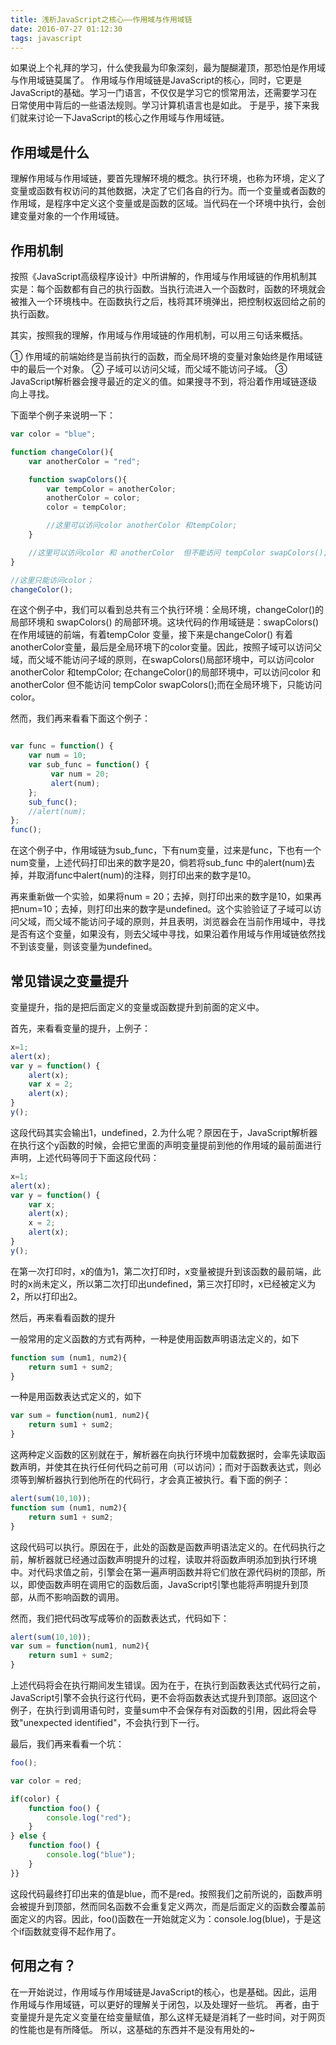 ```yaml
---
title: 浅析JavaScript之核心——作用域与作用域链
date: 2016-07-27 01:12:30
tags: javascript
---
```


如果说上个礼拜的学习，什么使我最为印象深刻，最为醍醐灌顶，那恐怕是作用域与作用域链莫属了。
作用域与作用域链是JavaScript的核心，同时，它更是JavaScript的基础。学习一门语言，不仅仅是学习它的惯常用法，还需要学习在日常使用中背后的一些语法规则。学习计算机语言也是如此。
于是乎，接下来我们就来讨论一下JavaScript的核心之作用域与作用域链。

<!--more-->

## 作用域是什么

理解作用域与作用域链，要首先理解环境的概念。执行环境，也称为环境，定义了变量或函数有权访问的其他数据，决定了它们各自的行为。而一个变量或者函数的作用域，是程序中定义这个变量或是函数的区域。当代码在一个环境中执行，会创建变量对象的一个作用域链。

## 作用机制

按照《JavaScript高级程序设计》中所讲解的，作用域与作用域链的作用机制其实是：每个函数都有自己的执行函数。当执行流进入一个函数时，函数的环境就会被推入一个环境栈中。在函数执行之后，栈将其环境弹出，把控制权返回给之前的执行函数。

其实，按照我的理解，作用域与作用域链的作用机制，可以用三句话来概括。

①  作用域的前端始终是当前执行的函数，而全局环境的变量对象始终是作用域链中的最后一个对象。
②  子域可以访问父域，而父域不能访问子域。
③  JavaScript解析器会搜寻最近的定义的值。如果搜寻不到，将沿着作用域链逐级向上寻找。

下面举个例子来说明一下：

``` javascript
var color = "blue";

function changeColor(){
	var anotherColor = "red";

	function swapColors(){
		var tempColor = anotherColor;
		anotherColor = color;
		color = tempColor;

		//这里可以访问color anotherColor 和tempColor;		
	}

	//这里可以访问color 和 anotherColor  但不能访问 tempColor swapColors();
}   

//这里只能访问color；
changeColor();

``` 

在这个例子中，我们可以看到总共有三个执行环境：全局环境，changeColor()的局部环境和 swapColors() 的局部环境。这块代码的作用域链是：swapColors() 在作用域链的前端，有着tempColor 变量，接下来是changeColor() 有着anotherColor变量，最后是全局环境下的color变量。因此，按照子域可以访问父域，而父域不能访问子域的原则，在swapColors()局部环境中，可以访问color anotherColor 和tempColor; 在changeColor()的局部环境中，可以访问color 和 anotherColor  但不能访问 tempColor swapColors();而在全局环境下，只能访问color。

然而，我们再来看看下面这个例子：

```javascript

var func = function() {
	var num = 10;
	var sub_func = function() {
		 var num = 20;
		 alert(num);
	};
	sub_func();
	//alert(num);
};
func();

```

在这个例子中，作用域链为sub_func，下有num变量，过来是func，下也有一个num变量，上述代码打印出来的数字是20，倘若将sub_func 中的alert(num)去掉，并取消func中alert(num)的注释，则打印出来的数字是10。

再来重新做一个实验，如果将num = 20；去掉，则打印出来的数字是10，如果再把num=10；去掉，则打印出来的数字是undefined。这个实验验证了子域可以访问父域，而父域不能访问子域的原则，并且表明，浏览器会在当前作用域中，寻找是否有这个变量，如果没有，则去父域中寻找，如果沿着作用域与作用域链依然找不到该变量，则该变量为undefined。

## 常见错误之变量提升

变量提升，指的是把后面定义的变量或函数提升到前面的定义中。

首先，来看看变量的提升，上例子：

``` javascript
x=1;
alert(x);
var y = function() {
	alert(x); 
	var x = 2;
	alert(x); 
}
y();
```
这段代码其实会输出1，undefined，2.为什么呢？原因在于，JavaScript解析器在执行这个y函数的时候，会把它里面的声明变量提前到他的作用域的最前面进行声明，上述代码等同于下面这段代码：

``` javascript
x=1;
alert(x);
var y = function() {
	var x;
	alert(x); 
	x = 2;
	alert(x); 
}
y();
```
在第一次打印时，x的值为1，第二次打印时，x变量被提升到该函数的最前端，此时的x尚未定义，所以第二次打印出undefined，第三次打印时，x已经被定义为2，所以打印出2。

然后，再来看看函数的提升

一般常用的定义函数的方式有两种，一种是使用函数声明语法定义的，如下

```javascript
function sum (num1, num2){
	return sum1 + sum2;
}
```

一种是用函数表达式定义的，如下

```javascript
var sum = function(num1, num2){
	return sum1 + sum2;
}
```

这两种定义函数的区别就在于，解析器在向执行环境中加载数据时，会率先读取函数声明，并使其在执行任何代码之前可用（可以访问）；而对于函数表达式，则必须等到解析器执行到他所在的代码行，才会真正被执行。看下面的例子：

```javascript
alert(sum(10,10));
function sum (num1, num2){
	return sum1 + sum2;
}
```

这段代码可以执行。原因在于，此处的函数是函数声明语法定义的。在代码执行之前，解析器就已经通过函数声明提升的过程，读取并将函数声明添加到执行环境中。对代码求值之前，引擎会在第一遍声明函数并将它们放在源代码树的顶部，所以，即使函数声明在调用它的函数后面，JavaScript引擎也能将声明提升到顶部，从而不影响函数的调用。

然而，我们把代码改写成等价的函数表达式，代码如下：

```javascript
alert(sum(10,10));
var sum = function(num1, num2){
	return sum1 + sum2;
}
```

上述代码将会在执行期间发生错误。因为在于，在执行到函数表达式代码行之前，JavaScript引擎不会执行这行代码，更不会将函数表达式提升到顶部。返回这个例子，在执行到调用语句时，变量sum中不会保存有对函数的引用，因此将会导致"unexpected identified"，不会执行到下一行。 

最后，我们再来看看一个坑：

```javascript
foo(); 

var color = red;

if(color) {
    function foo() {
        console.log("red");
    }
} else {
    function foo() {
        console.log("blue");
    }
}}
```

这段代码最终打印出来的值是blue，而不是red。按照我们之前所说的，函数声明会被提升到顶部，然而同名函数不会重复定义两次，而是后面定义的函数会覆盖前面定义的内容。因此，foo()函数在一开始就定义为：console.log(blue)，于是这个if函数就变得不起作用了。

## 何用之有？

在一开始说过，作用域与作用域链是JavaScript的核心，也是基础。因此，运用作用域与作用域链，可以更好的理解关于闭包，以及处理好一些坑。
再者，由于变量提升是先定义变量在给变量赋值，那么这样无疑是消耗了一些时间，对于网页的性能也是有所降低。
所以，这基础的东西并不是没有用处的~
